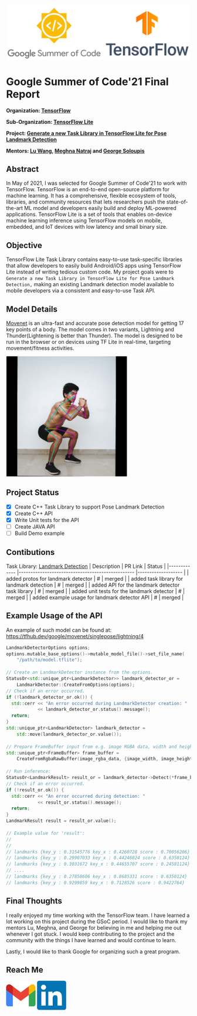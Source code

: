 ![GSoC_TF_logos](./assets/logos.png) 

# Google Summer of Code'21 Final Report

**Organization: [TensorFlow](https://github.com/tensorflow/tensorflow)**

**Sub-Organization: [TensorFlow Lite](https://github.com/tensorflow/tflite-support)**

**Project: [Generate a new Task Library in TensorFlow Lite for Pose Landmark Detection](https://github.com/tensorflow/tflite-support/tree/master/tensorflow_lite_support/cc/task/vision)**

**Mentors: [Lu Wang](https://www.linkedin.com/in/lu-wang-21619a31/), [Meghna Natraj](https://www.linkedin.com/in/meghnanatraj/) and [George Soloupis](https://www.linkedin.com/in/george-soloupis/)**

## Abstract

In May of 2021, I was selected for Google Summer of Code'21 to work with TensorFlow. TensorFlow is an end-to-end open-source platform for machine learning. It has a comprehensive, flexible ecosystem of tools, libraries, and community resources that lets researchers push the state-of-the-art ML model and developers easily build and deploy ML-powered applications. TensorFlow Lite is a set of tools that enables on-device machine learning inference using TensorFlow models on mobile, embedded, and IoT devices with low latency and small binary size.  

## Objective

TensorFlow Lite Task Library contains easy-to-use task-specific libraries that allow developers to easily build Android/iOS apps using TensorFlow Lite instead of writing tedious custom code. My project goals were to `Generate a new Task Library in TensorFlow Lite for Pose Landmark Detection,` making an existing Landmark detection model available to mobile developers via a consistent and easy-to-use Task API.

## Model Details

[Movenet](https://blog.tensorflow.org/2021/05/next-generation-pose-detection-with-movenet-and-tensorflowjs.html) is an ultra-fast and accurate pose detection model for getting 17 key points of a body. The model comes in two variants, Lightning and Thunder(Lightening is better than Thunder). The model is designed to be run in the browser or on devices using TF Lite in real-time, targeting movement/fitness activities.


<img align="center" src="assets/pose.png"> </img>


## Project Status

- [x]  Create C++ Task Library to support Pose Landmark Detection 
- [x]  Create C++ API
- [x]  Write Unit tests for the API
- [ ]  Create JAVA API
- [ ]  Build Demo example

## Contibutions
Task Library: [Landmark Detection](https://github.com/tensorflow/tflite-support/tree/master/tensorflow_lite_support/cc/task/vision)
| Description 	| PR Link                                            	| Status            	|
|-------------	|-------------------------------------------------	|-------------------	|
| added protos for landmark detector  	| # 	| merged            	|
| added task library for landmark detection     	| # 	| merged            	|
| added API for the landmark detector task library     	| # 	| merged            	|
| added unit tests for the landmark detector   	| #	| merged            	|
| added example usage for landmark detector API     	| #	| merged      	|


## Example Usage of the API

An example of such model can be found at:
https://tfhub.dev/google/movenet/singlepose/lightning/4

```cc
LandmarkDetectorOptions options;
options.mutable_base_options()->mutable_model_file()->set_file_name(
    "/path/to/model.tflite");

// Create an LandmarkDetector instance from the options.
StatusOr<std::unique_ptr<LandmarkDetector>> landmark_detector_or =
    LandmarkDetector::CreateFromOptions(options);
// Check if an error occurred.
if (!landmark_detector_or.ok()) {
  std::cerr << "An error occurred during LandmarkDetector creation: "
            << landmark_detector_or.status().message();
  return;
}
std::unique_ptr<LandmarkDetector> landmark_detector =
    std::move(landmark_detector_or.value());

// Prepare FrameBuffer input from e.g. image RGBA data, width and height:
std::unique_ptr<FrameBuffer> frame_buffer =
    CreateFromRgbaRawBuffer(image_rgba_data, {image_width, image_height});

// Run inference:
StatusOr<LandmarkResult> result_or = landmark_detector->Detect(*frame_buffer);
// Check if an error occurred.
if (!result_or.ok()) {
  std::cerr << "An error occurred during detection: "
            << result_or.status().message();
  return;
}
LandmarkResult result = result_or.value();

// Example value for 'result':
//
// 
// landmarks {key_y : 0.31545776 key_x : 0.4260728 score : 0.70056206}
// landmarks {key_y : 0.29907033 key_x : 0.44246024 score : 0.6350124}
// landmarks {key_y : 0.3031672 key_x : 0.44655707 score : 0.24581124}
// ....
// landmarks {key_y : 0.27858606 key_x : 0.8685331 score : 0.6350124}
// landmarks {key_y : 0.9299859 key_x : 0.7128526 score : 0.9422764}
```


## Final Thoughts

I really enjoyed my time working with the TensorFlow team. I have learned a lot working on this project during the GSoC period. I would like to thank my mentors Lu, Meghna, and George for believing in me and helping me out whenever I got stuck. I would keep contributing to the project and the community with the things I have learned and would continue to learn. 

Lastly, I would like to thank Google for organizing such a great program.


## Reach Me

<p align="left">
  <a href="mailto:milind170799@gmail.com?subject = Hello from your GitHub README&body = Message"><img src="./assets/gmail.png" height="80px" width="80px" alt="Gmail" ></a>
  <a href="https://www.linkedin.com/in/milind-thakur-17july99/"><img src="./assets/linkedin.png" height="80px" width="80px" alt="LinkedIn"></a>
</p>



